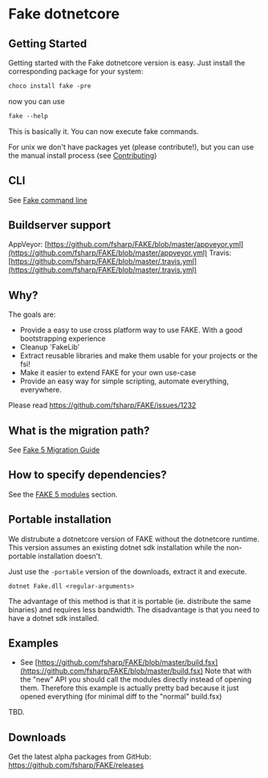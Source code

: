 # Fake dotnetcore

## Getting Started

Getting started with the Fake dotnetcore version is easy.
Just install the corresponding package for your system:

```ps
choco install fake -pre
```

now you can use 

```ps
fake --help
```


This is basically it. You can now execute fake commands.

For unix we don't have packages yet (please contribute!), but you can use the manual install process (see [Contributing](contributing.html))

## CLI

See [Fake command line](fake-commandline.html)

## Buildserver support

AppVeyor: [https://github.com/fsharp/FAKE/blob/master/appveyor.yml](https://github.com/fsharp/FAKE/blob/master/appveyor.yml)
Travis: [https://github.com/fsharp/FAKE/blob/master/.travis.yml](https://github.com/fsharp/FAKE/blob/master/.travis.yml)

## Why?

The goals are:

 - Provide a easy to use cross platform way to use FAKE. With a good bootstrapping experience
 - Cleanup 'FakeLib' 
 - Extract reusable libraries and make them usable for your projects or the fsi!
 - Make it easier to extend FAKE for your own use-case
 - Provide an easy way for simple scripting, automate everything, everywhere.

Please read https://github.com/fsharp/FAKE/issues/1232

## What is the migration path?

See [Fake 5 Migration Guide](migrate-to-fake5.html)

## How to specify dependencies?

See the [FAKE 5 modules](fake-fake5-modules.html) section.

## Portable installation

We distrubute a dotnetcore version of FAKE without the dotnetcore runtime.
This version assumes an existing dotnet sdk installation while the non-portable installation doesn't.

Just use the `-portable` version of the downloads, extract it and execute.

```
dotnet Fake.dll <regular-arguments>
```

The advantage of this method is that it is portable (ie. distribute the same binaries) and requires less bandwidth.
The disadvantage is that you need to have a dotnet sdk installed.

## Examples

- See [https://github.com/fsharp/FAKE/blob/master/build.fsx](https://github.com/fsharp/FAKE/blob/master/build.fsx)
  Note that with the "new" API you should call the modules directly instead of opening them. 
  Therefore this example is actually pretty bad because it just opened everything (for minimal diff to the "normal" build.fsx)

TBD.

## Downloads

Get the latest alpha packages from GitHub: https://github.com/fsharp/FAKE/releases
